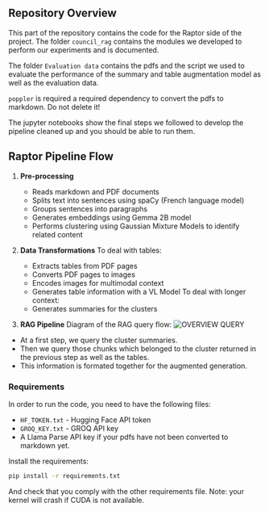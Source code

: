 ## Repository Overview

This part of the repository contains the code for the Raptor side of the project.
The folder `council_rag` contains the modules we developed to perform our experiments and is documented.

The folder `Evaluation data` contains the pdfs and the script we used to evaluate the performance of the summary and table augmentation model as well as the evaluation data.

`poppler` is required a required dependency to convert the pdfs to markdown. Do not delete it!

The jupyter notebooks show the final steps we followed to develop the pipeline cleaned up and you should be able to run them.

## Raptor Pipeline Flow

1. **Pre-processing**
   - Reads markdown and PDF documents
   - Splits text into sentences using spaCy (French language model)
   - Groups sentences into paragraphs
   - Generates embeddings using Gemma 2B model
   - Performs clustering using Gaussian Mixture Models to identify related content

2. **Data Transformations**
To deal with tables:
   - Extracts tables from PDF pages
   - Converts PDF pages to images
   - Encodes images for multimodal context
   - Generates table information with a VL Model
To deal with longer context:
   - Generates summaries for the clusters

3. **RAG Pipeline**
Diagram of the RAG query flow:
![OVERVIEW QUERY](https://github.com/user-attachments/assets/a559f7e0-62db-455f-859f-86b27a53eb10)

- At a first step, we query the cluster summaries.
- Then we query those chunks which belonged to the cluster returned in the previous step as well as the tables.
- This information is formated together for the augmented generation.


### Requirements

In order to run the code, you need to have the following files:
- `HF_TOKEN.txt` - Hugging Face API token
- `GROQ_KEY.txt` - GROQ API key
- A Llama Parse API key if your pdfs have not been converted to markdown yet.

Install the requirements:
```bash
pip install -r requirements.txt
```
And check that you comply with the other requirements file. Note: your kernel will crash if CUDA is not available.
